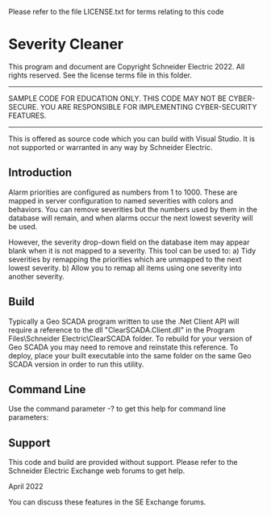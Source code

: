 Please refer to the file LICENSE.txt for terms relating to this code

Severity Cleaner
================
This program and document are Copyright Schneider Electric 2022. All rights reserved. 
See the license terms file in this folder.

**********************************************************************
SAMPLE CODE FOR EDUCATION ONLY. THIS CODE MAY NOT BE CYBER-SECURE.
YOU ARE RESPONSIBLE FOR IMPLEMENTING CYBER-SECURITY FEATURES.
**********************************************************************

This is offered as source code which you can build with Visual 
Studio. It is not supported or warranted in any way by Schneider Electric.

Introduction
------------
Alarm priorities are configured as numbers from 1 to 1000. These are mapped in server configuration
to named severities with colors and behaviors. You can remove severities but the numbers used by
them in the database will remain, and when alarms occur the next lowest severity will be used.

However, the severity drop-down field on the database item may appear blank when it is not mapped to a
severity. This tool can be used to:
a) Tidy severities by remapping the priorities which are unmapped to the next lowest severity.
b) Allow you to remap all items using one severity into another severity.

Build
-----
Typically a Geo SCADA program written to use the .Net Client API will require a reference to the dll
"ClearSCADA.Client.dll" in the Program Files\Schneider Electric\ClearSCADA folder. To rebuild for your
version of Geo SCADA you may need to remove and reinstate this reference. To deploy, place your built
executable into the same folder on the same Geo SCADA version in order to run this utility.

Command Line
-------------
Use the command parameter -? to get this help for command line parameters:

Support
-------
This code and build are provided without support. Please refer to the Schneider Electric Exchange web forums 
to get help.

April 2022

You can discuss these features in the SE Exchange forums.

